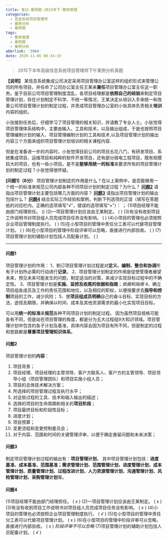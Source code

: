 ```yaml
---
title: 笔记-案例题-2015年下-整体管理
categories:
  - 信息系统项目管理师
  - 案例分析
  - 案例题
tags:
  - 整体管理
  - 案例题
  - 案例分析
abbrlink: '3984'
date: 2020-11-06 08:34:19
---
```


> 2015下半年高级信息系统项目管理师下午案例分析真题

**【说明】**
某信息系统集成公司决定采用项目管理办公室这样的组织形式来管理公司的所有项目，并任命了公司办公室主任王某来**兼任**项目管理办公室主任这一职务。鉴于目前公司项目管理制度混乱，各项目经理都是**依照自己的经验**来制定项目管理计划，存在计划制定不科学、不统一等情况，王某决定从培训入手来统一和改善公司项目管理计划的制定过程，并责成项目管理办公室的小张具体负责相关**培训**内容的组织。

小张接到任务后，仔细学习了项目管理的相关知识，并请教了专业人士。小张觉得项目管理体系结构中，主要由输入、工具和技术，以及输出组成，于是也按照项目管理编制计划的输入、项目管理编制计划的工具和技术,以及项目管理计划的输出内容三个方面来组织项目管理计划培训的相关课程内容.

但是在准备进一步的内容时，小张觉得目前公司的项目五花八门，有研发项目、系统集成项目、运维项目和纯粹的软件开发项目，还有部分弱电工程项目，既有规模较大的项目，也有一些小项目。是不是**能够用统一的标准**来要求所有的项目管理计划的制定过程？小张觉得很怀疑。

**[问题1]（8分）**
项目管理计划制定的作用是什么？在以上案例中，是否能够用一个统一的标准来规范公司内部各种不同项目计划的制定过程？为什么？
**[问题2](4分)**
请指出项目管理计划主要包括哪几方面的内容？
**[问题3](6分)**
请指出项目管理计划的输出包括什么？
**[问题4](7分)**
结合实际工作经验和案例，判断下列选项的正误（填写在答题纸的对应栏内，正确的选项填写“√”，错误的选项填写“×”）：  ；
(1)项目经理不能由部门经理担任。  ()
(2)一项目管理计划应该由王某制定。   (  )
(3)有没有收到项目工作说明书对项目组人员完成项目任务没有影响。   (  )
(4)小项目的管理也必须按照企业项目管理制度执行。  (  )
(5)在小型项目的管理中责任分工表可以代替项目管理计划。    (  )
(6)在小型项目的管理中阶段评审可以忽略，直接进行内部验收。  (  )
(7)项目管理计划的辅助计划包括人员配备计划。   (  )

<!-- more -->

---

#### 问题1

项目管理计划的作用：
1、制订项目管理计划过程是对**定义、编制、整合和协调**所有子计划所必需的行动进行**记录**。
2、项目管理计划制定的作用是促使管理者展望未来，预见未来可能发生的问题，制定适当的对策，来减少实现目标过程中的不确定性。
3、项目管理计划是**实施、监控及收尾的依据和指南**；*依据和指南*
4、确立项目组各成员及工作的责任范围和地位，以及相应的职权，以便按要求去**指导和控制**项目的工作，减少风险；
5、使**项目组成员明确**自己的奋斗目标、实现目标的方法，途径及期限，并确保以时间、成本及其他资源需求的最小化实现项目目标。

可以用**统一的标准**来**规范**各种不同项目计划的制定过程。
因为虽然项目规格可能各有不同，但是站在项目管理的角度，都是分为五大过程组9大知识领域。项目管理计划中包含的各子计划及基准，具体内容会因为项目有所不同，但是制定的过程和思路都是**尊重项目管理知识体系**。

#### 问题2

项目管理计划的**内容**：

1. 项目背景；
2. 项目经理、项目经理的主管领导、客户方联系人、客户方的主管领导、项目领导小组（项目管理团队）和项目实施小组人员；
3. 项目的总体技术解决方案；
4. 所选择的项目管理过程及执行水平；
5. 对这些过程的工具、技术和输入输出的描述；
6. 选择的项目的生命周期和相关的**项目阶段**；
7. 项目最终目标和阶段性目标；
8. 进度计划；
9. 项目预算；
10. 变更流程和变更控制委员会；
11. 对于内容、范围和时间的关键管理评审，以便于确定悬留问题和未来决策；

#### 问题3

制定项目管理计划过程的输出有：**项目管理计划**。
其中项目管理计划包括：**进度基准、成本基准、范围基准；需求管理计划、范围管理计划、进度管理计划、成本管理计划、质量管理计划、过程改进计划、人力资源管理计划、沟通管理计划、风险管理计划、采购管理计划**等。

#### 问题4

(1)项目经理不能由部门经理担任。  ( x )
(2)一项目管理计划应该由王某制定。   ( x )
(3)有没有收到项目工作说明书对项目组人员完成项目任务没有影响。   ( x )
(4)小项目的管理也必须按照企业项目管理制度执行。  ( √ )
(5)在小型项目的管理中责任分工表可以代替项目管理计划。    ( x )
(6)在小型项目的管理中阶段评审可以忽略，直接进行内部验收。  ( x ) *阶段评审不可以忽略*
(7)项目管理计划的辅助计划包括人员配备计划。   ( √ )